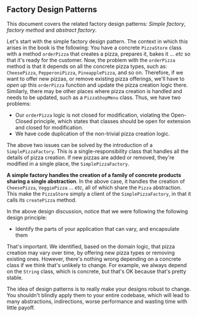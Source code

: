 ## Factory Design Patterns
This document covers the related factory design patterns: _Simple factory_,
_factory method_ and _abstract factory_.

Let's start with the simple factory design pattern. The context in which
this arises in the book is the following: You have a concrete `PizzaStore`
class with a method `orderPizza` that creates a pizza, prepares it,
bakes it ... _etc_ so that it's ready for the customer. Now, the problem
with the `orderPizza` method is that it depends on all the concrete
pizza types, such as: `CheesePizza`, `PepperoniPizza`, `PineapplePizza`,
and so on. Therefore, if we want to offer new pizzas, or remove existing
pizza offerings, we'll have to _open up_ this `orderPizza` function and
update the pizza creation logic there. Similarly, there may be other
places where pizza creation is handled and needs to be updated, such as
a `PizzaShopMenu` class. Thus, we have two problems:
- Our `orderPizza` logic is not closed for modification, violating
the Open-Closed principle, which states that classes should be open 
  for extension and closed for modification. 
- We have code duplication of the non-trivial pizza creation logic.

The above two issues can be solved by the introduction of a `SimplePizzaFactory`.
This is a single-responsibility class that handles all the details of pizza
creation. If new pizzas are added or removed, they're modified in a single place,
the `SimplePizzaFactory`.

**A simple factory handles the creation of a family of concrete products
sharing a single abstraction**. In the above case, it handles the creation
of `CheesePizza`, `VeggiePizza` ... _etc_, all of which share the `Pizza`
abstraction. This make the `PizzaStore` simply a client of the
`SimplePizzaFactory`, in that it calls its `createPizza` method.

In the above design discussion, notice that we were following the following
design principle:
- Identify the parts of your application that can vary, and encapsulate
them

That's important. We identified, based on the domain logic, that pizza
creation may vary over time, by offering new pizza types or removing
existing ones. However, there's nothing wrong depending on a concrete
class if we think that's unlikely to change. For example, we always
depend on the `String` class, which is concrete, but that's OK because
that's pretty stable.

The idea of design patterns is to really make your designs robust
to change. You shouldn't blindly apply them to your entire codebase,
which will lead to many abstractions, indirections, worse performance
and wasting time with little payoff.
